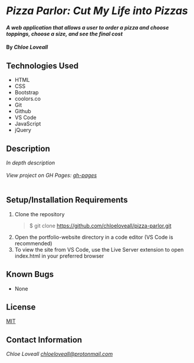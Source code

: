 # _Pizza Parlor: Cut My Life into Pizzas_

#### _A web application that allows a user to order a pizza and choose toppings, choose a size, and see the final cost_

#### By _**Chloe Loveall**_

## Technologies Used

* HTML
* CSS
* Bootstrap
* coolors.co
* Git
* Github
* VS Code
* JavaScript
* jQuery

## Description

_In depth description_<br><br>
_View project on GH Pages: [gh-pages](https://chloeloveall.github.io/pizza-parlor/)_<br><br>

## Setup/Installation Requirements

1. Clone the repository
    >$ git clone https://github.com/chloeloveall/pizza-parlor.git
2. Open the portfolio-website directory in a code editor (VS Code is recommended)
3. To view the site from VS Code, use the Live Server extension to open index.html in your preferred browser 

## Known Bugs

* None

## License

[MIT](LICENSE.md)

## Contact Information

_Chloe Loveall <chloeloveall@protonmail.com>_